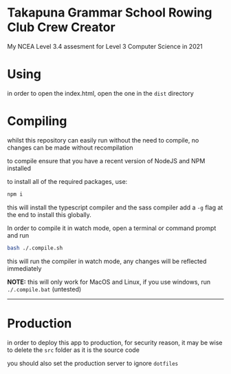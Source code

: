 # Takapuna Grammar School Rowing Club Crew Creator

My NCEA Level 3.4 assesment for Level 3 Computer Science in 2021

# Using
in order to open the index.html, open the one in the `dist` directory

# Compiling

whilst this repository can easily run without the need to compile, no changes can be made without recompilation

to compile ensure that you have a recent version of NodeJS and NPM installed

to install all of the required packages, use:
```bash
npm i
```

this will install the typescript compiler and the sass compiler
add a `-g` flag at the end to install this globally.

In order to compile it in watch mode, open a terminal or command prompt and run 
```bash
bash ./.compile.sh
```
this will run the compiler in watch mode, any changes will be reflected immediately

**NOTE:** this will only work for MacOS and Linux, if you use windows, run `./.compile.bat` (untested)

---

# Production

in order to deploy this app to production, for security reason, it may be wise to delete the `src` folder as it is the source code

you should also set the production server to ignore `dotfiles`
